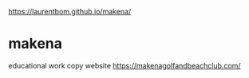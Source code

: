 https://laurentbom.github.io/makena/
# makena
educational work copy website https://makenagolfandbeachclub.com/
